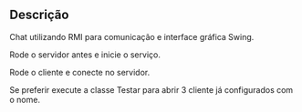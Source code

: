 Descrição
---------

Chat utilizando RMI para comunicação e interface gráfica Swing.

Rode o servidor antes e inicie o serviço.

Rode o cliente e conecte no servidor.

Se preferir execute a classe Testar para abrir 3 cliente já configurados com o nome.

